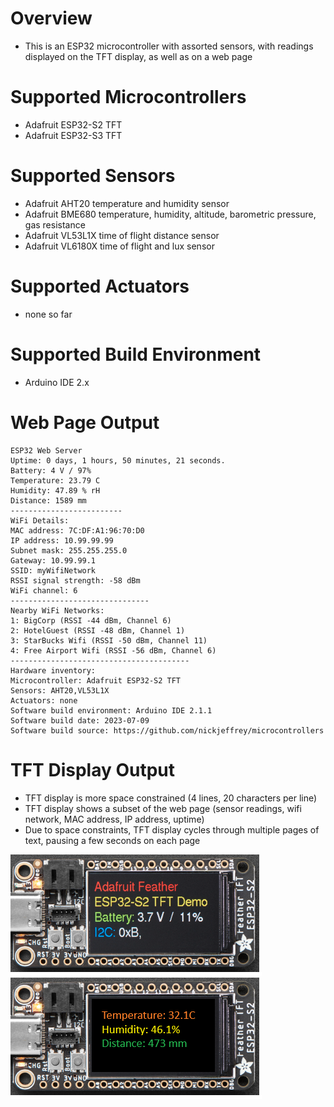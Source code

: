 # Overview
- This is an ESP32 microcontroller with assorted sensors, with readings displayed on the TFT display, as well as on a web page

# Supported Microcontrollers
- Adafruit ESP32-S2 TFT
- Adafruit ESP32-S3 TFT

# Supported Sensors
- Adafruit AHT20 temperature and humidity sensor
- Adafruit BME680 temperature, humidity, altitude, barometric pressure, gas resistance
- Adafruit VL53L1X time of flight distance sensor
- Adafruit VL6180X time of flight and lux sensor
  

# Supported Actuators
- none so far
  
# Supported Build Environment
- Arduino IDE 2.x


# Web Page Output
```
ESP32 Web Server
Uptime: 0 days, 1 hours, 50 minutes, 21 seconds.
Battery: 4 V / 97%
Temperature: 23.79 C
Humidity: 47.89 % rH
Distance: 1589 mm
-------------------------
WiFi Details:
MAC address: 7C:DF:A1:96:70:D0
IP address: 10.99.99.99
Subnet mask: 255.255.255.0
Gateway: 10.99.99.1
SSID: myWifiNetwork
RSSI signal strength: -58 dBm
WiFi channel: 6
-------------------------------
Nearby WiFi Networks:
1: BigCorp (RSSI -44 dBm, Channel 6)
2: HotelGuest (RSSI -48 dBm, Channel 1)
3: StarBucks Wifi (RSSI -50 dBm, Channel 11)
4: Free Airport Wifi (RSSI -56 dBm, Channel 6)
----------------------------------------
Hardware inventory:
Microcontroller: Adafruit ESP32-S2 TFT
Sensors: AHT20,VL53L1X
Actuators: none
Software build environment: Arduino IDE 2.1.1
Software build date: 2023-07-09
Software build source: https://github.com/nickjeffrey/microcontrollers
```

# TFT Display Output
- TFT display is more space constrained (4 lines, 20 characters per line)
- TFT display shows a subset of the web page (sensor readings, wifi network, MAC address, IP address, uptime)
- Due to space constraints, TFT display cycles through multiple pages of text, pausing a few seconds on each page
  
<img src=images/esp32-s2-tft.png> <img src=images/esp32-s2-tft.2.png>
